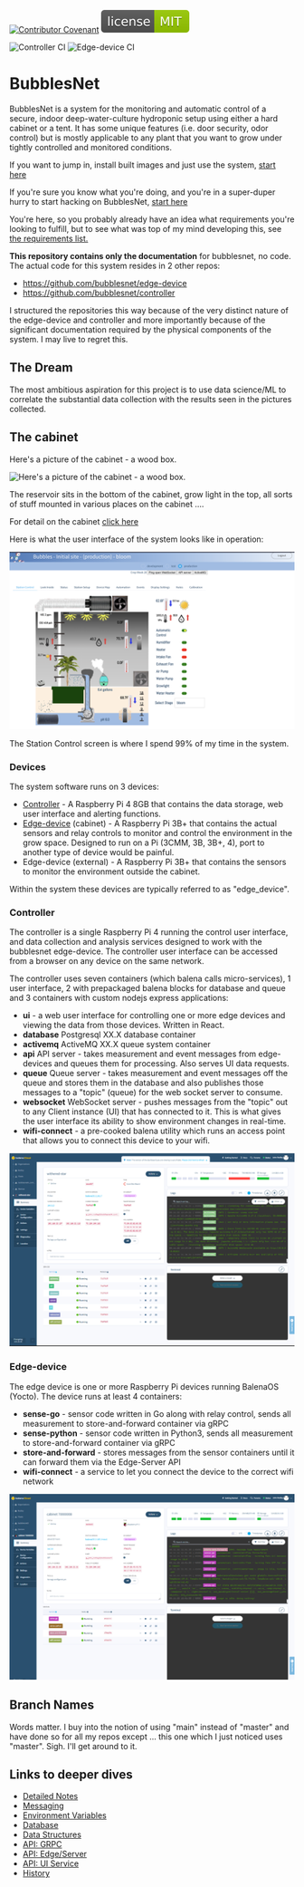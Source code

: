 [![Contributor Covenant](https://img.shields.io/badge/Contributor%20Covenant-2.1-4baaaa.svg)](code_of_conduct.md)
[![License](images/bubblesnet.svg)](https://github.com/bubblesnet/documentation/LICENSE)

![Controller CI](https://github.com/bubblesnet/controller/workflows/BubblesNetCI/badge.svg?branch=develop)
![Edge-device CI](https://github.com/bubblesnet/edge-device/workflows/Go/badge.svg?branch=develop)

# BubblesNet
BubblesNet is a system for the monitoring and automatic control of a secure, indoor deep-water-culture hydroponic 
setup using either a hard cabinet or a tent.  It has some unique features 
(i.e. door security, odor control) but is mostly applicable to any plant that you want to grow under
tightly controlled and monitored conditions.

If you want to jump in, install built images and just use the system, [start here](GettingStartedPublicFleet.md)

If you're sure you know what you're doing, and you're in a super-duper hurry to start
hacking on BubblesNet, [start here](GettingStartedDeveloping.md)

You're here, so you probably already have an idea what requirements you're 
looking to fulfill, but to see what was top of my mind developing this, see
[the requirements list.](Requirements.md)

**This repository contains only the documentation** for bubblesnet, no code.  
The actual code for this system resides in 2 other repos:
- https://github.com/bubblesnet/edge-device
- https://github.com/bubblesnet/controller

I structured the repositories this way because of the very distinct nature of the edge-device and controller
and more importantly because of the significant documentation required by the 
physical components of the system.  I may live to regret this.

## The Dream

The most ambitious aspiration for this project is to use data science/ML to correlate the 
substantial data collection with the results seen in the pictures collected.  

## The cabinet

Here's a picture of the cabinet - a wood box.  

![Here's a picture of the cabinet - a wood box.](cabinet/full_view.png)

The reservoir sits in the bottom of the cabinet, grow light in the top, all sorts
of stuff mounted in various places on the cabinet ....

For detail on the cabinet [click here](cabinet/README.md)

Here is what the user interface of the system looks like in operation:

![A screenshot of the control tab](user_interface/Screen_Station_Control.png "The system control tab")

The Station Control screen is where I spend 99% of my time in the system.

### Devices

The system software runs on 3 devices:
* [Controller](https://github.com/bubblesnet/controller) - A Raspberry Pi 4 8GB that contains the data storage, web user interface and alerting functions. 
* [Edge-device](https://github.com/bubblesnet/edge-device) (cabinet) - A Raspberry Pi 3B+ that contains the actual sensors and relay controls to monitor and control the environment in the
grow space.  Designed to run on a Pi (3CMM, 3B, 3B+, 4), port to another type of device would be painful.
* Edge-device (external) - A Raspberry Pi 3B+ that contains the sensors to monitor the environment outside the cabinet.

Within the system these devices are typically referred to as "edge_device".

### Controller

The controller is a single Raspberry Pi 4 running the control user interface, and data collection and analysis services designed to 
work with the bubblesnet edge-device. The controller user interface can be accessed from a browser on any device
on the same network.

The controller uses seven containers (which balena calls micro-services), 1 user interface, 2 with prepackaged balena blocks
 for database and queue and 3 containers with custom nodejs express applications:
* **ui** - a web user interface for controlling one or more edge devices
  and viewing the data from those devices.  Written in React.
* **database** Postgresql XX.X database container
* **activemq** ActiveMQ XX.X queue system container
* **api** API server - takes measurement and event messages from edge-devices and queues them for processing.  Also
  serves UI data requests. 
* **queue** Queue server - takes measurement and event messages off the queue and stores them in the database and also publishes
those messages to a "topic" (queue) for the web socket server to consume.
* **websocket** WebSocket server - pushes messages from the "topic" out to any Client instance (UI) that has connected to it. This
is what gives the user interface its ability to show environment changes in real-time.
* **wifi-connect**  - a pre-cooked balena utility which runs an access point that allows you to connect this device to your wifi.

![Controller device in balena with 6 containers](balena/controller-device-containers.png)

### Edge-device
The edge device is one or more Raspberry Pi devices running BalenaOS (Yocto). The device runs at least
4 containers:
* **sense-go** - sensor code written in Go along with relay control, sends all measurement to store-and-forward container via gRPC
* **sense-python** - sensor code written in Python3, sends all measurement to store-and-forward container via gRPC
* **store-and-forward** - stores messages from the sensor containers until it can forward them via the Edge-Server API
* **wifi-connect** - a service to let you connect the device to the correct wifi network

![Edge device in balena with 4 containers](balena/edge-device-device.png)

## Branch Names

Words matter. I buy into the notion of using "main" instead of "master" and have done
so for all my repos except ... this one which I just noticed uses "master". Sigh. I'll get around to it.

## Links to deeper dives
* [Detailed Notes](Notes.md)
* [Messaging](Messaging.md)
* [Environment Variables](balena/EnvironmentVariables.md)
* [Database](Database.md)
* [Data Structures](DataStructures.md)
* [API: GRPC](APIGRPC.md)
* [API: Edge/Server](APIEdge.md)
* [API: UI Service](APIUIService.md)
* [History](History.md)







